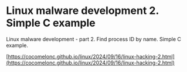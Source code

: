 # Linux malware development 2. Simple C example
Linux malware development - part 2. Find process ID by name. Simple C example.        

[https://cocomelonc.github.io/linux/2024/09/16/linux-hacking-2.html](https://cocomelonc.github.io/linux/2024/09/16/linux-hacking-2.html)      